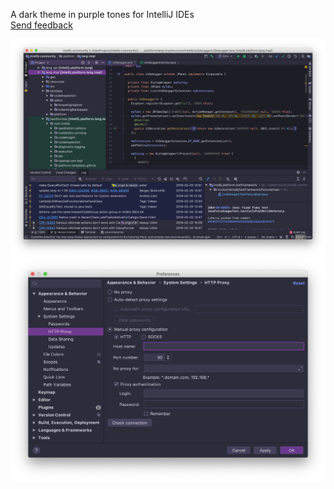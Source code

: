 A dark theme in purple tones for IntelliJ IDEs  
<a href="https://youtrack.jetbrains.com/newIssue?project=IDEA&c=assignee%20Olga.Berdnikova">Send feedback</a>  

![Dark purple theme main window](/resources/screenshots/darkpurple-main-window.png)  
![Dark purple theme settings](/resources/screenshots/darkpurple-settings.png)